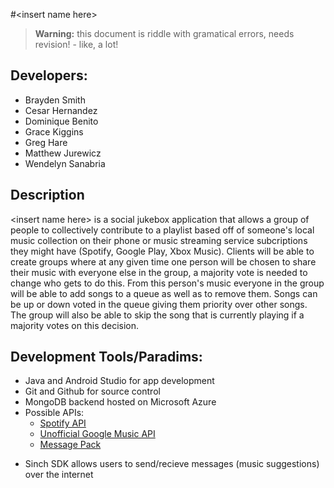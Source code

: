 #\<insert name here\>

> **Warning:** this document is riddle with gramatical errors, needs revision! - like, a lot!

## Developers:
* Brayden Smith
* Cesar Hernandez
* Dominique Benito
* Grace Kiggins
* Greg Hare
* Matthew Jurewicz
* Wendelyn Sanabria


## Description
\<insert name here\> is a social jukebox application that allows a group of people to collectively contribute to a playlist based off of someone's local music collection on their phone or music streaming service subcriptions they might have (Spotify, Google Play, Xbox Music). Clients will be able to create groups where at any given time one person will be chosen to share their music with everyone else in the group, a majority vote is needed to change who gets to do this. From this person's music everyone in the group will be able to add songs to a queue as well as to remove them. Songs can be up or down voted in the queue giving them priority over other songs. The group will also be able to skip the song that is currently playing if a majority votes on this decision.

## Development Tools/Paradims:

* Java and Android Studio for app development
* Git and Github for source control
* MongoDB backend hosted on Microsoft Azure
* Possible APIs:
  * [Spotify API](https://developer.spotify.com/technologies/metadata-api/search/)
  * [Unofficial Google Music API](http://unofficial-google-music-api.readthedocs.org/en/latest/reference/mobileclient.html)
  * [Message Pack](http://msgpack.org/)

- Sinch SDK allows users to send/recieve messages (music suggestions) over the internet
